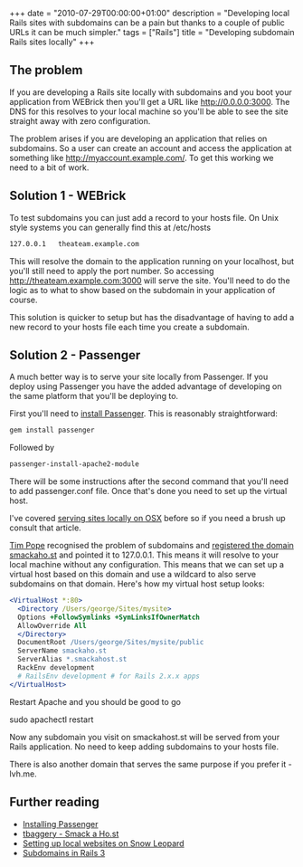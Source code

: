 +++
date = "2010-07-29T00:00:00+01:00"
description = "Developing local Rails sites with subdomains can be a pain but thanks to a couple of public URLs it can be much simpler."
tags = ["Rails"]
title = "Developing subdomain Rails sites locally"
+++

## The problem

If you are developing a Rails site locally with subdomains and you boot your
application from WEBrick then you'll get a URL like http://0.0.0.0:3000. The DNS
for this resolves to your local machine so you'll be able to see the site
straight away with zero configuration.

The problem arises if you are developing an application that relies on
subdomains. So a user can create an account and access the application at
something like http://myaccount.example.com/. To get this working we need to a
bit of work.

## Solution 1 - WEBrick

To test subdomains you can just add a record to your hosts file. On Unix style
systems you can generally find this at /etc/hosts

```sh
127.0.0.1   theateam.example.com
```

This will resolve the domain to the application running on your localhost, but
you'll still need to apply the port number. So accessing
http://theateam.example.com:3000 will serve the site. You'll need to do the
logic as to what to show based on the subdomain in your application of course.

This solution is quicker to setup but has the disadvantage of having to add a
new record to your hosts file each time you create a subdomain.

## Solution 2 - Passenger

A much better way is to serve your site locally from Passenger. If you deploy
using Passenger you have the added advantage of developing on the same platform
that you'll be deploying to.

First you'll need to [install Passenger][1]. This is reasonably straightforward:

```sh
gem install passenger
```

Followed by

```sh
passenger-install-apache2-module
```

There will be some instructions after the second command that you'll need to add
passenger.conf file. Once that's done you need to set up the virtual host.

I've covered [serving sites locally on OSX][2] before so if you need a brush up
consult that article.

[Tim Pope][4] recognised the problem of subdomains and [registered the domain
smackaho.st][3] and pointed it to 127.0.0.1. This means it will resolve to your
local machine without any configuration. This means that we can set up a virtual
host based on this domain and use a wildcard to also serve subdomains on that
domain. Here's how my virtual host setup looks:

```apache
<VirtualHost *:80>
  <Directory /Users/george/Sites/mysite>
  Options +FollowSymlinks +SymLinksIfOwnerMatch
  AllowOverride All
  </Directory>
  DocumentRoot /Users/george/Sites/mysite/public
  ServerName smackaho.st
  ServerAlias *.smackahost.st
  RackEnv development
  # RailsEnv development # for Rails 2.x.x apps
</VirtualHost>
```

Restart Apache and you should be good to go

sudo apachectl restart

Now any subdomain you visit on smackahost.st will be served from your Rails
application. No need to keep adding subdomains to your hosts file.

There is also another domain that serves the same purpose if you prefer it -
lvh.me.

## Further reading

- [Installing Passenger][1]
- [tbaggery - Smack a Ho.st][3]
- [Setting up local websites on Snow Leopard][2]
- [Subdomains in Rails 3][4]

[1]: http://www.modrails.com/install.html
[2]: /setting_up_local_websites_on_snow_leopard/
[3]: http://tbaggery.com/2010/03/04/smack-a-ho-st.html
[4]: http://railscasts.com/episodes/221-subdomains-in-rails-3
[4]: http://tbaggery.com/
